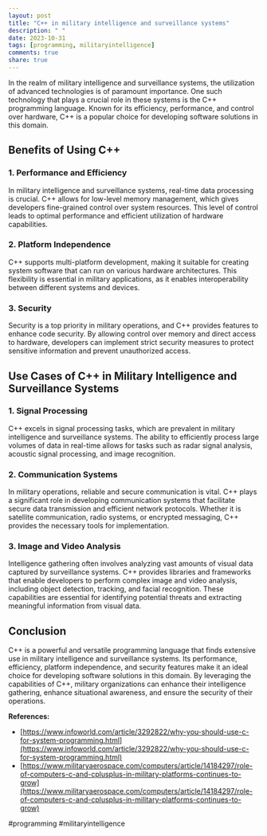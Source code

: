 ```yaml
---
layout: post
title: "C++ in military intelligence and surveillance systems"
description: " "
date: 2023-10-31
tags: [programming, militaryintelligence]
comments: true
share: true
---
```


In the realm of military intelligence and surveillance systems, the utilization of advanced technologies is of paramount importance. One such technology that plays a crucial role in these systems is the C++ programming language. Known for its efficiency, performance, and control over hardware, C++ is a popular choice for developing software solutions in this domain.

## Benefits of Using C++

### 1. Performance and Efficiency
In military intelligence and surveillance systems, real-time data processing is crucial. C++ allows for low-level memory management, which gives developers fine-grained control over system resources. This level of control leads to optimal performance and efficient utilization of hardware capabilities.

### 2. Platform Independence
C++ supports multi-platform development, making it suitable for creating system software that can run on various hardware architectures. This flexibility is essential in military applications, as it enables interoperability between different systems and devices.

### 3. Security
Security is a top priority in military operations, and C++ provides features to enhance code security. By allowing control over memory and direct access to hardware, developers can implement strict security measures to protect sensitive information and prevent unauthorized access.

## Use Cases of C++ in Military Intelligence and Surveillance Systems

### 1. Signal Processing
C++ excels in signal processing tasks, which are prevalent in military intelligence and surveillance systems. The ability to efficiently process large volumes of data in real-time allows for tasks such as radar signal analysis, acoustic signal processing, and image recognition.

### 2. Communication Systems
In military operations, reliable and secure communication is vital. C++ plays a significant role in developing communication systems that facilitate secure data transmission and efficient network protocols. Whether it is satellite communication, radio systems, or encrypted messaging, C++ provides the necessary tools for implementation.

### 3. Image and Video Analysis
Intelligence gathering often involves analyzing vast amounts of visual data captured by surveillance systems. C++ provides libraries and frameworks that enable developers to perform complex image and video analysis, including object detection, tracking, and facial recognition. These capabilities are essential for identifying potential threats and extracting meaningful information from visual data.

## Conclusion

C++ is a powerful and versatile programming language that finds extensive use in military intelligence and surveillance systems. Its performance, efficiency, platform independence, and security features make it an ideal choice for developing software solutions in this domain. By leveraging the capabilities of C++, military organizations can enhance their intelligence gathering, enhance situational awareness, and ensure the security of their operations.

**References:**
- [https://www.infoworld.com/article/3292822/why-you-should-use-c-for-system-programming.html](https://www.infoworld.com/article/3292822/why-you-should-use-c-for-system-programming.html)
- [https://www.militaryaerospace.com/computers/article/14184297/role-of-computers-c-and-cplusplus-in-military-platforms-continues-to-grow](https://www.militaryaerospace.com/computers/article/14184297/role-of-computers-c-and-cplusplus-in-military-platforms-continues-to-grow)

#programming #militaryintelligence